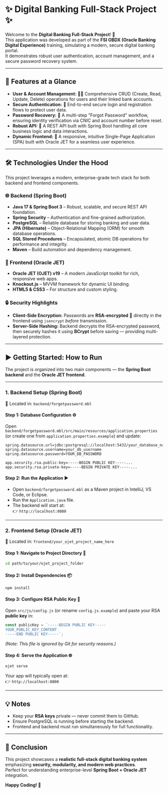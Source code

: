 # ✨ Digital Banking Full-Stack Project ✨

Welcome to the **Digital Banking Full-Stack Project**! 🏦  
This application was developed as part of the **FSI OBDX (Oracle Banking Digital Experience)** training, simulating a modern, secure digital banking portal.  
It demonstrates robust user authentication, account management, and a secure password recovery system.

---

## 🚀 Features at a Glance

- **User & Account Management:** 🧑‍💻 Comprehensive CRUD (Create, Read, Update, Delete) operations for users and their linked bank accounts.  
- **Secure Authentication:** 🔐 End-to-end secure login and registration flows to protect user data.  
- **Password Recovery:** 🔄 A multi-step "Forgot Password" workflow, ensuring identity verification via CNIC and account number before reset.  
- **Robust API:** 💪 A REST API built with Spring Boot handling all core business logic and data interactions.  
- **Dynamic Frontend:** 🎨 A responsive, intuitive Single-Page Application (SPA) built with Oracle JET for a seamless user experience.

---

## 🛠️ Technologies Under the Hood

This project leverages a modern, enterprise-grade tech stack for both backend and frontend components.

### 🌐 Backend (Spring Boot)

- **Java 17 & Spring Boot 3** – Robust, scalable, and secure REST API foundation.  
- **Spring Security** – Authentication and fine-grained authorization.  
- **PostgreSQL** – Reliable database for storing banking and user data.  
- **JPA (Hibernate)** – Object-Relational Mapping (ORM) for smooth database operations.  
- **SQL Stored Procedures** – Encapsulated, atomic DB operations for performance and integrity.  
- **Maven** – Build automation and dependency management.

### 🎨 Frontend (Oracle JET)

- **Oracle JET (OJET) v19** – A modern JavaScript toolkit for rich, responsive web apps.  
- **Knockout.js** – MVVM framework for dynamic UI binding.  
- **HTML5 & CSS3** – For structure and custom styling.

### 🔒 Security Highlights

- **Client-Side Encryption:** Passwords are **RSA-encrypted** 🔑 directly in the frontend using `jsencrypt` *before* transmission.  
- **Server-Side Hashing:** Backend decrypts the RSA-encrypted password, then securely hashes it using **BCrypt** before saving — providing multi-layered protection.

---

## ▶️ Getting Started: How to Run

The project is organized into two main components — the **Spring Boot backend** and the **Oracle JET frontend**.

---

### 1. Backend Setup (Spring Boot)

📁 Located in: `backend/forgetpassword.mbl`

#### Step 1: Database Configuration ⚙️

Open  
`backend/forgetpassword.mbl/src/main/resources/application.properties`  
(or create one from `application.properties.example`) and update:

```properties
spring.datasource.url=jdbc:postgresql://localhost:5432/your_database_name
spring.datasource.username=your_db_username
spring.datasource.password=YOUR_DB_PASSWORD

app.security.rsa.public-key=-----BEGIN PUBLIC KEY-----...
app.security.rsa.private-key=-----BEGIN PRIVATE KEY-----...
```

#### Step 2: Run the Application ▶️

- Open `backend/forgetpassword.mbl` as a Maven project in IntelliJ, VS Code, or Eclipse.  
- Run the `Application.java` file.  
- The backend will start at:  
  👉 `http://localhost:8080`

---

### 2. Frontend Setup (Oracle JET)

📁 Located in: `frontend/your_ojet_project_name_here`

#### Step 1: Navigate to Project Directory 📁

```bash
cd path/to/your/ojet_project_folder
```

#### Step 2: Install Dependencies 📦

```bash
npm install
```

#### Step 3: Configure RSA Public Key 🔑

Open `src/js/config.js` (or rename `config.js.example`) and paste your RSA **public key** in:

```javascript
const publicKey = `-----BEGIN PUBLIC KEY-----
YOUR_PUBLIC_KEY_CONTENT
-----END PUBLIC KEY-----`;
```

*(Note: This file is ignored by Git for security reasons.)*

#### Step 4: Serve the Application 🌐

```bash
ojet serve
```

Your app will typically open at:  
👉 `http://localhost:8000`

---

## 💡 Notes

- Keep your **RSA keys** private — never commit them to GitHub.  
- Ensure PostgreSQL is running before starting the backend.  
- Frontend and backend must run simultaneously for full functionality.

---

## 🎉 Conclusion

This project showcases a **realistic full-stack digital banking system** emphasizing **security, modularity, and modern web practices**.  
Perfect for understanding enterprise-level **Spring Boot + Oracle JET** integration.

**Happy Coding! 🌟**
